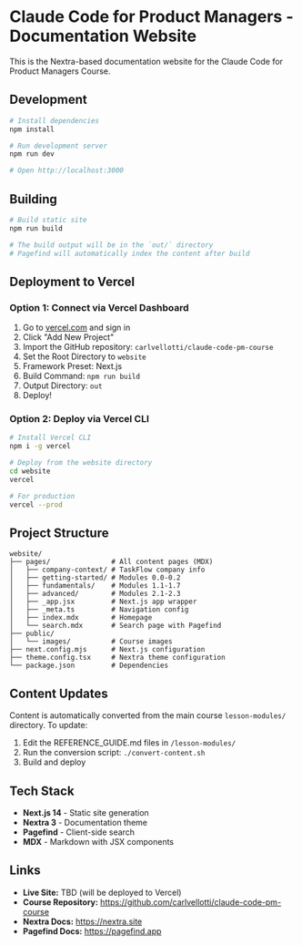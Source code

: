 # Claude Code for Product Managers - Documentation Website

This is the Nextra-based documentation website for the Claude Code for Product Managers Course.

## Development

```bash
# Install dependencies
npm install

# Run development server
npm run dev

# Open http://localhost:3000
```

## Building

```bash
# Build static site
npm run build

# The build output will be in the `out/` directory
# Pagefind will automatically index the content after build
```

## Deployment to Vercel

### Option 1: Connect via Vercel Dashboard

1. Go to [vercel.com](https://vercel.com) and sign in
2. Click "Add New Project"
3. Import the GitHub repository: `carlvellotti/claude-code-pm-course`
4. Set the Root Directory to `website`
5. Framework Preset: Next.js
6. Build Command: `npm run build`
7. Output Directory: `out`
8. Deploy!

### Option 2: Deploy via Vercel CLI

```bash
# Install Vercel CLI
npm i -g vercel

# Deploy from the website directory
cd website
vercel

# For production
vercel --prod
```

## Project Structure

```
website/
├── pages/               # All content pages (MDX)
│   ├── company-context/ # TaskFlow company info
│   ├── getting-started/ # Modules 0.0-0.2
│   ├── fundamentals/    # Modules 1.1-1.7
│   ├── advanced/        # Modules 2.1-2.3
│   ├── _app.jsx         # Next.js app wrapper
│   ├── _meta.ts         # Navigation config
│   ├── index.mdx        # Homepage
│   └── search.mdx       # Search page with Pagefind
├── public/
│   └── images/          # Course images
├── next.config.mjs      # Next.js configuration
├── theme.config.tsx     # Nextra theme configuration
└── package.json         # Dependencies
```

## Content Updates

Content is automatically converted from the main course `lesson-modules/` directory. To update:

1. Edit the REFERENCE_GUIDE.md files in `/lesson-modules/`
2. Run the conversion script: `./convert-content.sh`
3. Build and deploy

## Tech Stack

- **Next.js 14** - Static site generation
- **Nextra 3** - Documentation theme
- **Pagefind** - Client-side search
- **MDX** - Markdown with JSX components

## Links

- **Live Site:** TBD (will be deployed to Vercel)
- **Course Repository:** https://github.com/carlvellotti/claude-code-pm-course
- **Nextra Docs:** https://nextra.site
- **Pagefind Docs:** https://pagefind.app

